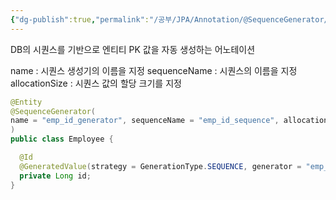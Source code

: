 ```yaml
---
{"dg-publish":true,"permalink":"/공부/JPA/Annotation/@SequenceGenerator/","dgPassFrontmatter":true}
---
```



DB의 시퀀스를 기반으로 엔티티 PK 값을 자동 생성하는 어노테이션

name : 시퀀스 생성기의 이름을 지정
sequenceName : 시퀀스의 이름을 지정
allocationSize : 시퀀스 값의 할당 크기를 지정

````java
@Entity 
@SequenceGenerator(
name = "emp_id_generator", sequenceName = "emp_id_sequence", allocationSize = 1
) 
public class Employee {

  @Id 
  @GeneratedValue(strategy = GenerationType.SEQUENCE, generator = "emp_id_generator")
  private Long id; 
}
````